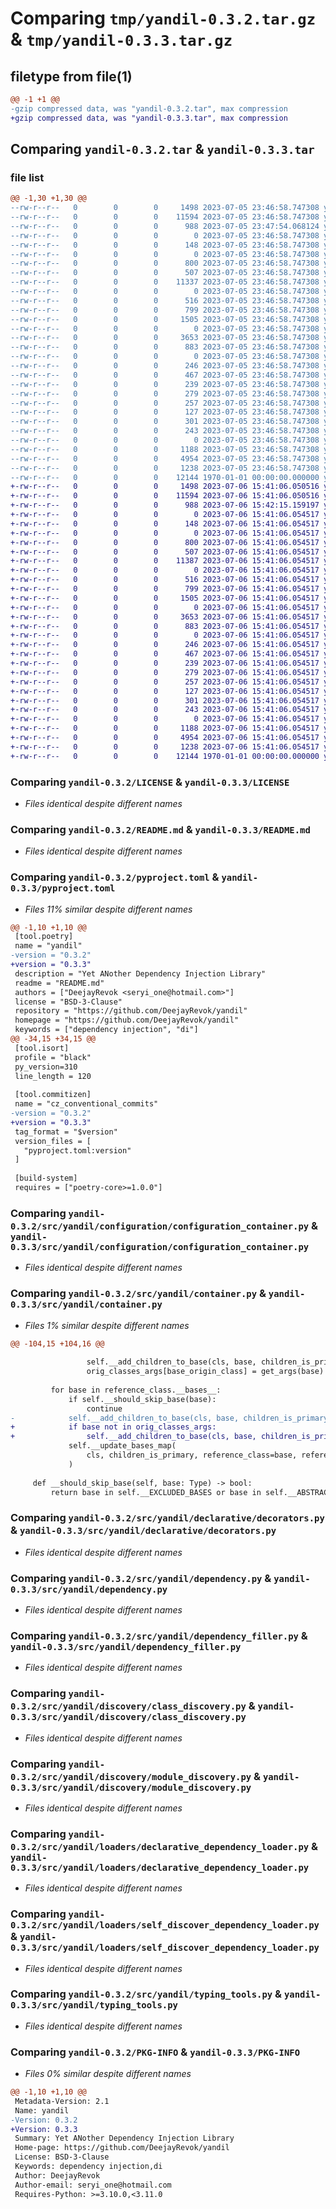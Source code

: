 # Comparing `tmp/yandil-0.3.2.tar.gz` & `tmp/yandil-0.3.3.tar.gz`

## filetype from file(1)

```diff
@@ -1 +1 @@
-gzip compressed data, was "yandil-0.3.2.tar", max compression
+gzip compressed data, was "yandil-0.3.3.tar", max compression
```

## Comparing `yandil-0.3.2.tar` & `yandil-0.3.3.tar`

### file list

```diff
@@ -1,30 +1,30 @@
--rw-r--r--   0        0        0     1498 2023-07-05 23:46:58.747308 yandil-0.3.2/LICENSE
--rw-r--r--   0        0        0    11594 2023-07-05 23:46:58.747308 yandil-0.3.2/README.md
--rw-r--r--   0        0        0      988 2023-07-05 23:47:54.068124 yandil-0.3.2/pyproject.toml
--rw-r--r--   0        0        0        0 2023-07-05 23:46:58.747308 yandil-0.3.2/src/yandil/__init__.py
--rw-r--r--   0        0        0      148 2023-07-05 23:46:58.747308 yandil-0.3.2/src/yandil/argument.py
--rw-r--r--   0        0        0        0 2023-07-05 23:46:58.747308 yandil-0.3.2/src/yandil/configuration/__init__.py
--rw-r--r--   0        0        0      800 2023-07-05 23:46:58.747308 yandil-0.3.2/src/yandil/configuration/configuration_container.py
--rw-r--r--   0        0        0      507 2023-07-05 23:46:58.747308 yandil-0.3.2/src/yandil/configuration/environment.py
--rw-r--r--   0        0        0    11337 2023-07-05 23:46:58.747308 yandil-0.3.2/src/yandil/container.py
--rw-r--r--   0        0        0        0 2023-07-05 23:46:58.747308 yandil-0.3.2/src/yandil/declarative/__init__.py
--rw-r--r--   0        0        0      516 2023-07-05 23:46:58.747308 yandil-0.3.2/src/yandil/declarative/decorators.py
--rw-r--r--   0        0        0      799 2023-07-05 23:46:58.747308 yandil-0.3.2/src/yandil/dependency.py
--rw-r--r--   0        0        0     1505 2023-07-05 23:46:58.747308 yandil-0.3.2/src/yandil/dependency_filler.py
--rw-r--r--   0        0        0        0 2023-07-05 23:46:58.747308 yandil-0.3.2/src/yandil/discovery/__init__.py
--rw-r--r--   0        0        0     3653 2023-07-05 23:46:58.747308 yandil-0.3.2/src/yandil/discovery/class_discovery.py
--rw-r--r--   0        0        0      883 2023-07-05 23:46:58.747308 yandil-0.3.2/src/yandil/discovery/module_discovery.py
--rw-r--r--   0        0        0        0 2023-07-05 23:46:58.747308 yandil-0.3.2/src/yandil/errors/__init__.py
--rw-r--r--   0        0        0      246 2023-07-05 23:46:58.747308 yandil-0.3.2/src/yandil/errors/abstract_class_not_allowed_error.py
--rw-r--r--   0        0        0      467 2023-07-05 23:46:58.747308 yandil-0.3.2/src/yandil/errors/configuration_value_type_mismatch_error.py
--rw-r--r--   0        0        0      239 2023-07-05 23:46:58.747308 yandil-0.3.2/src/yandil/errors/dependency_not_found_error.py
--rw-r--r--   0        0        0      279 2023-07-05 23:46:58.747308 yandil-0.3.2/src/yandil/errors/instance_and_class_does_not_match_error.py
--rw-r--r--   0        0        0      257 2023-07-05 23:46:58.747308 yandil-0.3.2/src/yandil/errors/missing_configuration_value_error.py
--rw-r--r--   0        0        0      127 2023-07-05 23:46:58.747308 yandil-0.3.2/src/yandil/errors/missing_type_hint_item_type_error.py
--rw-r--r--   0        0        0      301 2023-07-05 23:46:58.747308 yandil-0.3.2/src/yandil/errors/primary_dependency_already_defined_error.py
--rw-r--r--   0        0        0      243 2023-07-05 23:46:58.747308 yandil-0.3.2/src/yandil/errors/primary_dependency_not_found_error.py
--rw-r--r--   0        0        0        0 2023-07-05 23:46:58.747308 yandil-0.3.2/src/yandil/loaders/__init__.py
--rw-r--r--   0        0        0     1188 2023-07-05 23:46:58.747308 yandil-0.3.2/src/yandil/loaders/declarative_dependency_loader.py
--rw-r--r--   0        0        0     4954 2023-07-05 23:46:58.747308 yandil-0.3.2/src/yandil/loaders/self_discover_dependency_loader.py
--rw-r--r--   0        0        0     1238 2023-07-05 23:46:58.747308 yandil-0.3.2/src/yandil/typing_tools.py
--rw-r--r--   0        0        0    12144 1970-01-01 00:00:00.000000 yandil-0.3.2/PKG-INFO
+-rw-r--r--   0        0        0     1498 2023-07-06 15:41:06.050516 yandil-0.3.3/LICENSE
+-rw-r--r--   0        0        0    11594 2023-07-06 15:41:06.050516 yandil-0.3.3/README.md
+-rw-r--r--   0        0        0      988 2023-07-06 15:42:15.159197 yandil-0.3.3/pyproject.toml
+-rw-r--r--   0        0        0        0 2023-07-06 15:41:06.054517 yandil-0.3.3/src/yandil/__init__.py
+-rw-r--r--   0        0        0      148 2023-07-06 15:41:06.054517 yandil-0.3.3/src/yandil/argument.py
+-rw-r--r--   0        0        0        0 2023-07-06 15:41:06.054517 yandil-0.3.3/src/yandil/configuration/__init__.py
+-rw-r--r--   0        0        0      800 2023-07-06 15:41:06.054517 yandil-0.3.3/src/yandil/configuration/configuration_container.py
+-rw-r--r--   0        0        0      507 2023-07-06 15:41:06.054517 yandil-0.3.3/src/yandil/configuration/environment.py
+-rw-r--r--   0        0        0    11387 2023-07-06 15:41:06.054517 yandil-0.3.3/src/yandil/container.py
+-rw-r--r--   0        0        0        0 2023-07-06 15:41:06.054517 yandil-0.3.3/src/yandil/declarative/__init__.py
+-rw-r--r--   0        0        0      516 2023-07-06 15:41:06.054517 yandil-0.3.3/src/yandil/declarative/decorators.py
+-rw-r--r--   0        0        0      799 2023-07-06 15:41:06.054517 yandil-0.3.3/src/yandil/dependency.py
+-rw-r--r--   0        0        0     1505 2023-07-06 15:41:06.054517 yandil-0.3.3/src/yandil/dependency_filler.py
+-rw-r--r--   0        0        0        0 2023-07-06 15:41:06.054517 yandil-0.3.3/src/yandil/discovery/__init__.py
+-rw-r--r--   0        0        0     3653 2023-07-06 15:41:06.054517 yandil-0.3.3/src/yandil/discovery/class_discovery.py
+-rw-r--r--   0        0        0      883 2023-07-06 15:41:06.054517 yandil-0.3.3/src/yandil/discovery/module_discovery.py
+-rw-r--r--   0        0        0        0 2023-07-06 15:41:06.054517 yandil-0.3.3/src/yandil/errors/__init__.py
+-rw-r--r--   0        0        0      246 2023-07-06 15:41:06.054517 yandil-0.3.3/src/yandil/errors/abstract_class_not_allowed_error.py
+-rw-r--r--   0        0        0      467 2023-07-06 15:41:06.054517 yandil-0.3.3/src/yandil/errors/configuration_value_type_mismatch_error.py
+-rw-r--r--   0        0        0      239 2023-07-06 15:41:06.054517 yandil-0.3.3/src/yandil/errors/dependency_not_found_error.py
+-rw-r--r--   0        0        0      279 2023-07-06 15:41:06.054517 yandil-0.3.3/src/yandil/errors/instance_and_class_does_not_match_error.py
+-rw-r--r--   0        0        0      257 2023-07-06 15:41:06.054517 yandil-0.3.3/src/yandil/errors/missing_configuration_value_error.py
+-rw-r--r--   0        0        0      127 2023-07-06 15:41:06.054517 yandil-0.3.3/src/yandil/errors/missing_type_hint_item_type_error.py
+-rw-r--r--   0        0        0      301 2023-07-06 15:41:06.054517 yandil-0.3.3/src/yandil/errors/primary_dependency_already_defined_error.py
+-rw-r--r--   0        0        0      243 2023-07-06 15:41:06.054517 yandil-0.3.3/src/yandil/errors/primary_dependency_not_found_error.py
+-rw-r--r--   0        0        0        0 2023-07-06 15:41:06.054517 yandil-0.3.3/src/yandil/loaders/__init__.py
+-rw-r--r--   0        0        0     1188 2023-07-06 15:41:06.054517 yandil-0.3.3/src/yandil/loaders/declarative_dependency_loader.py
+-rw-r--r--   0        0        0     4954 2023-07-06 15:41:06.054517 yandil-0.3.3/src/yandil/loaders/self_discover_dependency_loader.py
+-rw-r--r--   0        0        0     1238 2023-07-06 15:41:06.054517 yandil-0.3.3/src/yandil/typing_tools.py
+-rw-r--r--   0        0        0    12144 1970-01-01 00:00:00.000000 yandil-0.3.3/PKG-INFO
```

### Comparing `yandil-0.3.2/LICENSE` & `yandil-0.3.3/LICENSE`

 * *Files identical despite different names*

### Comparing `yandil-0.3.2/README.md` & `yandil-0.3.3/README.md`

 * *Files identical despite different names*

### Comparing `yandil-0.3.2/pyproject.toml` & `yandil-0.3.3/pyproject.toml`

 * *Files 11% similar despite different names*

```diff
@@ -1,10 +1,10 @@
 [tool.poetry]
 name = "yandil"
-version = "0.3.2"
+version = "0.3.3"
 description = "Yet ANother Dependency Injection Library"
 readme = "README.md"
 authors = ["DeejayRevok <seryi_one@hotmail.com>"]
 license = "BSD-3-Clause"
 repository = "https://github.com/DeejayRevok/yandil"
 homepage = "https://github.com/DeejayRevok/yandil"
 keywords = ["dependency injection", "di"]
@@ -34,15 +34,15 @@
 [tool.isort]
 profile = "black"
 py_version=310
 line_length = 120
 
 [tool.commitizen]
 name = "cz_conventional_commits"
-version = "0.3.2"
+version = "0.3.3"
 tag_format = "$version"
 version_files = [
   "pyproject.toml:version"
 ]
 
 [build-system]
 requires = ["poetry-core>=1.0.0"]
```

### Comparing `yandil-0.3.2/src/yandil/configuration/configuration_container.py` & `yandil-0.3.3/src/yandil/configuration/configuration_container.py`

 * *Files identical despite different names*

### Comparing `yandil-0.3.2/src/yandil/container.py` & `yandil-0.3.3/src/yandil/container.py`

 * *Files 1% similar despite different names*

```diff
@@ -104,15 +104,16 @@
 
                 self.__add_children_to_base(cls, base, children_is_primary)
                 orig_classes_args[base_origin_class] = get_args(base)
 
         for base in reference_class.__bases__:
             if self.__should_skip_base(base):
                 continue
-            self.__add_children_to_base(cls, base, children_is_primary)
+            if base not in orig_classes_args:
+                self.__add_children_to_base(cls, base, children_is_primary)
             self.__update_bases_map(
                 cls, children_is_primary, reference_class=base, reference_class_args=orig_classes_args.get(base)
             )
 
     def __should_skip_base(self, base: Type) -> bool:
         return base in self.__EXCLUDED_BASES or base in self.__ABSTRACT_BASES
```

### Comparing `yandil-0.3.2/src/yandil/declarative/decorators.py` & `yandil-0.3.3/src/yandil/declarative/decorators.py`

 * *Files identical despite different names*

### Comparing `yandil-0.3.2/src/yandil/dependency.py` & `yandil-0.3.3/src/yandil/dependency.py`

 * *Files identical despite different names*

### Comparing `yandil-0.3.2/src/yandil/dependency_filler.py` & `yandil-0.3.3/src/yandil/dependency_filler.py`

 * *Files identical despite different names*

### Comparing `yandil-0.3.2/src/yandil/discovery/class_discovery.py` & `yandil-0.3.3/src/yandil/discovery/class_discovery.py`

 * *Files identical despite different names*

### Comparing `yandil-0.3.2/src/yandil/discovery/module_discovery.py` & `yandil-0.3.3/src/yandil/discovery/module_discovery.py`

 * *Files identical despite different names*

### Comparing `yandil-0.3.2/src/yandil/loaders/declarative_dependency_loader.py` & `yandil-0.3.3/src/yandil/loaders/declarative_dependency_loader.py`

 * *Files identical despite different names*

### Comparing `yandil-0.3.2/src/yandil/loaders/self_discover_dependency_loader.py` & `yandil-0.3.3/src/yandil/loaders/self_discover_dependency_loader.py`

 * *Files identical despite different names*

### Comparing `yandil-0.3.2/src/yandil/typing_tools.py` & `yandil-0.3.3/src/yandil/typing_tools.py`

 * *Files identical despite different names*

### Comparing `yandil-0.3.2/PKG-INFO` & `yandil-0.3.3/PKG-INFO`

 * *Files 0% similar despite different names*

```diff
@@ -1,10 +1,10 @@
 Metadata-Version: 2.1
 Name: yandil
-Version: 0.3.2
+Version: 0.3.3
 Summary: Yet ANother Dependency Injection Library
 Home-page: https://github.com/DeejayRevok/yandil
 License: BSD-3-Clause
 Keywords: dependency injection,di
 Author: DeejayRevok
 Author-email: seryi_one@hotmail.com
 Requires-Python: >=3.10.0,<3.11.0
```

